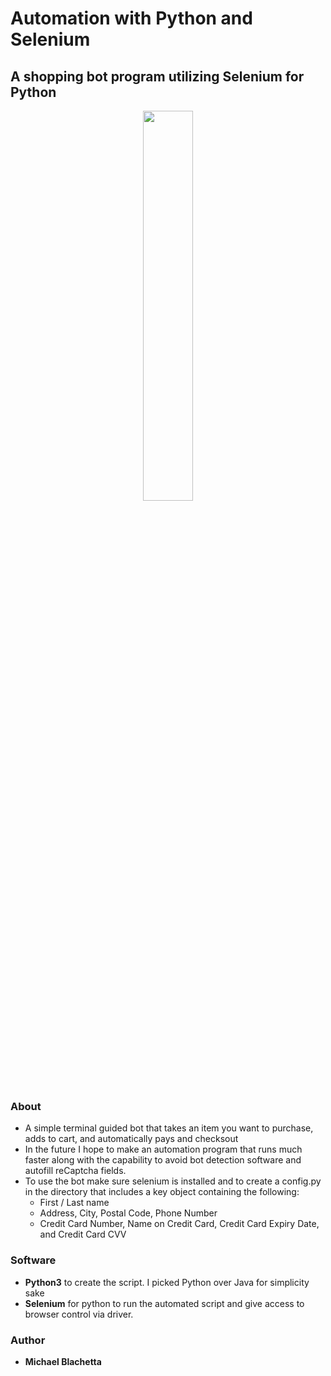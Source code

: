 # Automation with Python and Selenium

## A shopping bot program utilizing Selenium for Python

<p align = 'center'>
    <img src="./screenshots/testbotgif.gif" width="40%">
</p>

### About
- A simple terminal guided bot that takes an item you want to purchase, adds to cart, and automatically pays and checksout
- In the future I hope to make an automation program that runs much faster along with the capability to avoid bot detection software and autofill reCaptcha fields.
- To use the bot make sure selenium is installed and to create a config.py in the directory that includes a key object containing the following:
    - First / Last name
    - Address, City, Postal Code, Phone Number
    - Credit Card Number, Name on Credit Card, Credit Card Expiry Date, and Credit Card CVV

### Software
- **Python3** to create the script. I picked Python over Java for simplicity sake
- **Selenium** for python to run the automated script and give access to browser control via driver.

### Author
 - **Michael Blachetta**
